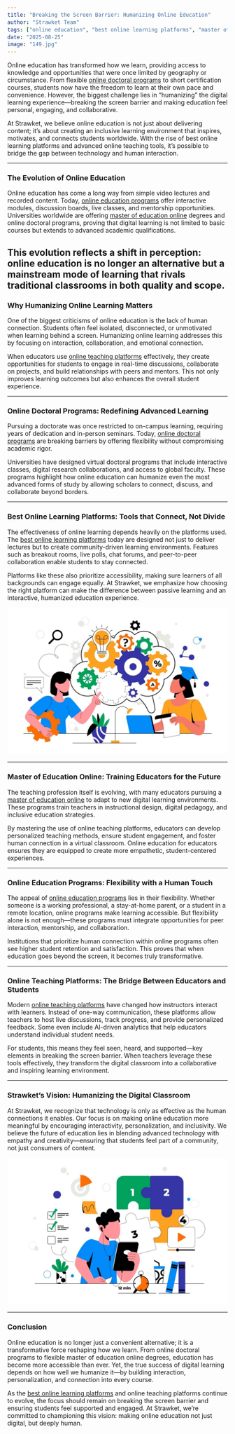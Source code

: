```yaml
---
title: "Breaking the Screen Barrier: Humanizing Online Education"
author: "Strawket Team"
tags: ["online education", "best online learning platforms", "master of education online", "online education programs", "online teaching platforms"]
date: "2025-08-25"
image: "149.jpg"
---
```



Online education has transformed how we learn, providing access to knowledge and opportunities that were once limited by geography or circumstance. From flexible [online doctoral programs](https://strawket.com/academies) to short certification courses, students now have the freedom to learn at their own pace and convenience. However, the biggest challenge lies in “humanizing” the digital learning experience—breaking the screen barrier and making education feel personal, engaging, and collaborative.

At Strawket, we believe online education is not just about delivering content; it’s about creating an inclusive learning environment that inspires, motivates, and connects students worldwide. With the rise of best online learning platforms and advanced online teaching tools, it’s possible to bridge the gap between technology and human interaction.

---

### The Evolution of Online Education

Online education has come a long way from simple video lectures and recorded content. Today, [online education programs](https://strawket.com/academies) offer interactive modules, discussion boards, live classes, and mentorship opportunities. Universities worldwide are offering [master of education online](https://strawket.com/academies) degrees and online doctoral programs, proving that digital learning is not limited to basic courses but extends to advanced academic qualifications.

This evolution reflects a shift in perception: online education is no longer an alternative but a mainstream mode of learning that rivals traditional classrooms in both quality and scope.
---

### Why Humanizing Online Learning Matters

One of the biggest criticisms of online education is the lack of human connection. Students often feel isolated, disconnected, or unmotivated when learning behind a screen. Humanizing online learning addresses this by focusing on interaction, collaboration, and emotional connection.

When educators use [online teaching platforms](https://strawket.com/academies) effectively, they create opportunities for students to engage in real-time discussions, collaborate on projects, and build relationships with peers and mentors. This not only improves learning outcomes but also enhances the overall student experience.

---

### Online Doctoral Programs: Redefining Advanced Learning

Pursuing a doctorate was once restricted to on-campus learning, requiring years of dedication and in-person seminars. Today, [online doctoral programs](https://strawket.com/academies) are breaking barriers by offering flexibility without compromising academic rigor.

Universities have designed virtual doctoral programs that include interactive classes, digital research collaborations, and access to global faculty. These programs highlight how online education can humanize even the most advanced forms of study by allowing scholars to connect, discuss, and collaborate beyond borders.

---

### Best Online Learning Platforms: Tools that Connect, Not Divide

The effectiveness of online learning depends heavily on the platforms used. The [best online learning platforms](https://strawket.com/academies) today are designed not just to deliver lectures but to create community-driven learning environments. Features such as breakout rooms, live polls, chat forums, and peer-to-peer collaboration enable students to stay connected.

Platforms like these also prioritize accessibility, making sure learners of all backgrounds can engage equally. At Strawket, we emphasize how choosing the right platform can make the difference between passive learning and an interactive, humanized education experience.

![Image 1](https://raw.githubusercontent.com/premierchessacademy/strawket-content/main/images/150.jpg)

---

### Master of Education Online: Training Educators for the Future

The teaching profession itself is evolving, with many educators pursuing a [master of education online](https://strawket.com/academies) to adapt to new digital learning environments. These programs train teachers in instructional design, digital pedagogy, and inclusive education strategies.

By mastering the use of online teaching platforms, educators can develop personalized teaching methods, ensure student engagement, and foster human connection in a virtual classroom. Online education for educators ensures they are equipped to create more empathetic, student-centered experiences.

---

### Online Education Programs: Flexibility with a Human Touch

The appeal of [online education programs](https://strawket.com/academies) lies in their flexibility. Whether someone is a working professional, a stay-at-home parent, or a student in a remote location, online programs make learning accessible. But flexibility alone is not enough—these programs must integrate opportunities for peer interaction, mentorship, and collaboration.

Institutions that prioritize human connection within online programs often see higher student retention and satisfaction. This proves that when education goes beyond the screen, it becomes truly transformative.

---

### Online Teaching Platforms: The Bridge Between Educators and Students

Modern [online teaching platforms](https://strawket.com/academies) have changed how instructors interact with learners. Instead of one-way communication, these platforms allow teachers to host live discussions, track progress, and provide personalized feedback. Some even include AI-driven analytics that help educators understand individual student needs.

For students, this means they feel seen, heard, and supported—key elements in breaking the screen barrier. When teachers leverage these tools effectively, they transform the digital classroom into a collaborative and inspiring learning environment.

---

### Strawket’s Vision: Humanizing the Digital Classroom

At Strawket, we recognize that technology is only as effective as the human connections it enables. Our focus is on making online education more meaningful by encouraging interactivity, personalization, and inclusivity. We believe the future of education lies in blending advanced technology with empathy and creativity—ensuring that students feel part of a community, not just consumers of content.

![Image 2](https://raw.githubusercontent.com/premierchessacademy/strawket-content/main/images/151.jpg)


---

### Conclusion

Online education is no longer just a convenient alternative; it is a transformative force reshaping how we learn. From online doctoral programs to flexible master of education online degrees, education has become more accessible than ever. Yet, the true success of digital learning depends on how well we humanize it—by building interaction, personalization, and connection into every course.

As the [best online learning platforms](https://strawket.com/academies) and online teaching platforms continue to evolve, the focus should remain on breaking the screen barrier and ensuring students feel supported and engaged. At Strawket, we’re committed to championing this vision: making online education not just digital, but deeply human.
